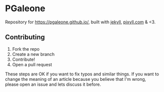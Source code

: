 # PGaleone

Repository for https://pgaleone.github.io/, built with [jekyll](https://jekyllrb.com/), [pixyll.com](http://www.pixyll.com) & <3.

## Contributing

1. Fork the repo
2. Create a new branch
3. Contribute!
4. Open a pull request

These steps are OK if you want to fix typos and similar things. If you want to change the meaning of an article because you believe that I'm wrong, please open an issue and lets discuss it before.
